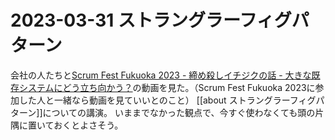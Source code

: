 # 2023-03-31 ストラングラーフィグパターン
会社の人たちと[Scrum Fest Fukuoka 2023 - 締め殺しイチジクの話 - 大きな既存システムにどう立ち向かう？](https://confengine.com/conferences/scrum-fest-fukuoka-2023/proposal/18027)の動画を見た。（Scrum Fest Fukuoka 2023に参加した人と一緒なら動画を見ていいとのこと）
[[about ストラングラーフィグパターン]]についての講演。
いままでなかった観点で、今すぐ使わなくても頭の片隅に置いておくとよさそう。

